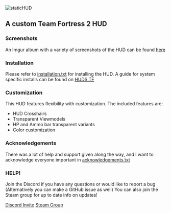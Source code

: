 ![staticHUD](https://imgur.com/N4vxt33.png)
## A custom Team Fortress 2 HUD

### Screenshots
An Imgur album with a variety of screenshots of the HUD can be found [here](https://imgur.com/a/VGeskuf)

### Installation
Please refer to [installation.txt](./installation.txt) for installing the HUD. A guide for system specific installs can be found on [HUDS.TF](https://huds.tf/forum/forumdisplay.php?fid=29)

### Customization
This HUD features flexibility with customization. The included features are:
- HUD Crosshairs
- Transparent Viewmodels
- HP and Ammo bar transparent variants
- Color customization

### Acknowledgements
There was a lot of help and support given along the way, and I want to acknowledge everyone important in [acknowledgements.txt](./acknowledgements.txt)

### HELP!
Join the Discord if you have any questions or would like to report a bug (Alternatively you can make a GitHub issue as well)
You can also join the Steam group for up to date info on updates!

[Discord Invite](http://discord.gg/NtQ3FsT)
[Steam Group](https://steamcommunity.com/groups/staticHUD)
